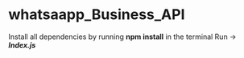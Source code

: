 # whatsaapp_Business_API
Install all dependencies by running **npm install** in the terminal
Run -> ***Index.js***
